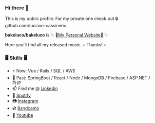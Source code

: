 ### Hi there 👋

This is my public profile. For my private one check out 🔒 github.com/luciano-cassinerio

**bakeluco/bakeluco** is ✨ 🔗[My Personal Website](https://bakeluco.com.ar)🔗 ✨

Here you'll find all my released music. 
🎶 Thanks! 🎶  

### 🖥 Skills 🖥

- ⚡ Now: Vue / Rails / SQL / AWS
- 🧠 Past: SpringBoot / React / Node / MongoDB / Firebase / ASP.NET / PHP
- 📫 Find me @ [Linkedin](https://www.linkedin.com/in/bakeluco/)
- 🎼 [Spotify](https://open.spotify.com/artist/7Gs9ImszFHDyywpsVPjrEa)
- 📷 [Instagram](https://www.instagram.com/bakeluco/)
- 💿 [Bandcamp](https://bakeluco.bandcamp.com/)
- 🎥 [Youtube](https://www.youtube.com/user/SmashedSkullOfficial/videos)
